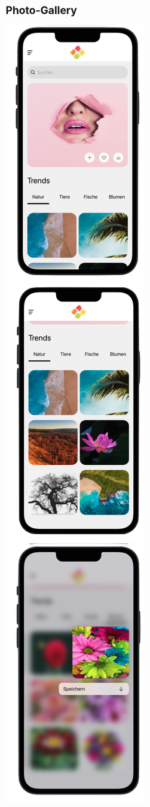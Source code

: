 # Photo-Gallery

![Alt-Text](/Photo_Gallery1.png)
![Alt-Text](/Photo_Gallery2.png)
![Alt-Text](/Photo_Gallery3.png)
